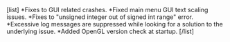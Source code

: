 [list]
*Fixes to GUI related crashes.
*Fixed main menu GUI text scaling issues.
*Fixes to "unsigned integer out of signed int range" error.
*Excessive log messages are suppressed while looking for a solution to the underlying issue.
*Added OpenGL version check at startup.
[/list]